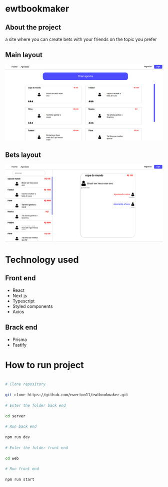 # ewtbookmaker

## About the project

a site where you can create bets with your friends on the topic you prefer

## Main layout

![alt text](https://github.com/ewerton11/assets/blob/main/ewtbookmaker/bookmakerhome.png)

## Bets layout

![alt text](https://github.com/ewerton11/assets/blob/main/ewtbookmaker/bookmakerbets.png)

# Technology used

## Front end

- React
- Next js
- Typescript
- Styled components
- Axios

## Brack end

- Prisma
- Fastify

# How to run project

```bash

# Clone repository

git clone https://github.com/ewerton11/ewtbookmaker.git

# Enter the folder back end

cd server

# Run back end

npm run dev

# Enter the folder front end

cd web

# Run front end

npm run start
